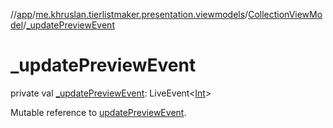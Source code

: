 //[app](../../../index.md)/[me.khruslan.tierlistmaker.presentation.viewmodels](../index.md)/[CollectionViewModel](index.md)/[_updatePreviewEvent](_update-preview-event.md)

# _updatePreviewEvent

private val [_updatePreviewEvent](_update-preview-event.md): LiveEvent&lt;[Int](https://kotlinlang.org/api/latest/jvm/stdlib/kotlin/-int/index.html)&gt;

Mutable reference to [updatePreviewEvent](update-preview-event.md).
